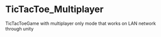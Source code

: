 # TicTacToe_Multiplayer
TicTacToeGame with multiplayer only mode that works on LAN network through unity
